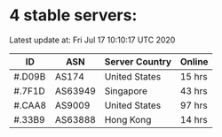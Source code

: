 # 4 stable servers:

Latest update at: Fri Jul 17 10:10:17 UTC 2020

| ID | ASN | Server Country | Online |
| -- | --- | -------------- | ------ |
| #.D09B | AS174 | United States | 15 hrs |
| #.7F1D | AS63949 | Singapore | 43 hrs |
| #.CAA8 | AS9009 | United States | 97 hrs |
| #.33B9 | AS63888 | Hong Kong | 14 hrs |

